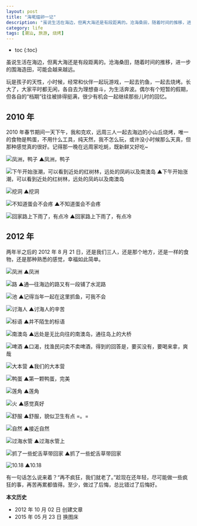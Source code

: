 ```yaml
---
layout: post
title: "海墘煏卵一记"
description: "虽说生活在海边，但离大海还是有段距离的。沧海桑田，随着时间的推移，进一步的围海造田，可能会越来越远。玩是孩子的天性，小时候，经常和伙伴一起玩游戏，一起去钓鱼，一起去烧烤。长大了，大家平时都无闲，各自去为理想奋斗，为生活奔波。"
category: life
tags: [潮汕, 旅游, 烧烤]
---
```


* toc
{:toc}

虽说生活在海边，但离大海还是有段距离的。沧海桑田，随着时间的推移，进一步的围海造田，可能会越来越远。

玩是孩子的天性，小时候，经常和伙伴一起玩游戏，一起去钓鱼，一起去烧烤。长大了，大家平时都无闲，各自去为理想奋斗，为生活奔波。偶尔有个短暂的假期，但各自的“档期”往往被排得挺满，很少有机会一起继续那些儿时的回忆。

## 2010 年

2010 年春节期间一天下午，我和克欢，远周三人一起去海边的小山丘烧烤，唯一的食物是鸭蛋，不用什么工具，纯天然，我不怎么玩，或许没小时候那么天真，但那种感觉真的很好。记得那一晚在远周家吃蚝，既新鲜又好吃~

![凤洲，鸭子]({{site.IMG_PATH}}/go-barbecue-to-the-seaside-01.jpg_640)
▲凤洲，鸭子

![下午开始涨潮，可以看到近处的红树林，远处的凤屿以及南澳岛]({{site.IMG_PATH}}/go-barbecue-to-the-seaside-02.jpg_640)
▲下午开始涨潮，可以看到近处的红树林，远处的凤屿以及南澳岛

![挖洞]({{site.IMG_PATH}}/go-barbecue-to-the-seaside-03.jpg_640)
▲挖洞

![不知道蛋会不会疼]({{site.IMG_PATH}}/go-barbecue-to-the-seaside-04.jpg_640)
▲不知道蛋会不会疼

![回家路上下雨了，有点冷]({{site.IMG_PATH}}/go-barbecue-to-the-seaside-05.jpg_640)
▲回家路上下雨了，有点冷

## 2012 年

两年半之后的 2012 年 8 月 21 日，还是我们三人，还是那个地方，还是一样的食物，还是那种熟悉的感觉，幸福如此简单。

![凤洲]({{site.IMG_PATH}}/go-barbecue-to-the-seaside-06.jpg_640)
▲凤洲

![路]({{site.IMG_PATH}}/go-barbecue-to-the-seaside-07.jpg_640)
▲通—往海边的路又有一段铺了水泥路

![池]({{site.IMG_PATH}}/go-barbecue-to-the-seaside-08.jpg_640)
▲记得当年一起在这里抓鱼，可我不会

![讨海人]({{site.IMG_PATH}}/go-barbecue-to-the-seaside-09.jpg_640)
▲讨海人的辛苦

![标语]({{site.IMG_PATH}}/go-barbecue-to-the-seaside-10.jpg_640)
▲并不陌生的标语

![南澳岛]({{site.IMG_PATH}}/go-barbecue-to-the-seaside-11.jpg_640)
▲远处是无比向往的南澳岛，通往岛上的大桥

![啤酒]({{site.IMG_PATH}}/go-barbecue-to-the-seaside-12.jpg_640)
▲口渴，找渔民问卖不卖啤酒，得到的回答是，要买没有，要喝来拿，爽哉

![大本营]({{site.IMG_PATH}}/go-barbecue-to-the-seaside-13.jpg_640)
▲我们的大本营

![鸭蛋]({{site.IMG_PATH}}/go-barbecue-to-the-seaside-14.jpg_640)
▲第一颗鸭蛋，完美

![莲角]({{site.IMG_PATH}}/go-barbecue-to-the-seaside-15.jpg_640)
▲莲角

![火]({{site.IMG_PATH}}/go-barbecue-to-the-seaside-16.jpg_640)
▲感觉真好

![舒服]({{site.IMG_PATH}}/go-barbecue-to-the-seaside-17.jpg_640)
▲舒服，貌似卫生有点 =。=

![自然]({{site.IMG_PATH}}/go-barbecue-to-the-seaside-18.jpg_640)
▲接近自然

![过海水管]({{site.IMG_PATH}}/go-barbecue-to-the-seaside-19.jpg_640)
▲过海水管上

![抓了一些蛇舌草带回家]({{site.IMG_PATH}}/go-barbecue-to-the-seaside-20.jpg_640)
▲抓了一些蛇舌草带回家

![10.18]({{site.IMG_PATH}}/go-barbecue-to-the-seaside-21.jpg_640)
▲10.18

有一句话怎么说来着？“再不疯狂，我们就老了。”趁现在还年轻，尽可能做一些疯狂的事，再苦再累都值得。至少，做过了后悔，总比错过了后悔好。

**本文历史**

* 2012 年 10 月 02 日 创建文章
* 2015 年 05 月 23 日 换图床
